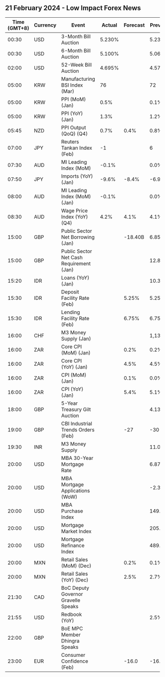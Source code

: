 ## 21 February 2024 - Low Impact Forex News

| Time (GMT+8) | Currency | Event | Actual | Forecast | Previous |
|------|----------|-------|--------|----------|----------|
| 00:30 | USD | 3-Month Bill Auction | 5.230% |  | 5.230% |
| 00:30 | USD | 6-Month Bill Auction | 5.100% |  | 5.065% |
| 02:00 | USD | 52-Week Bill Auction | 4.695% |  | 4.570% |
| 05:00 | KRW | Manufacturing BSI Index (Mar) | 76 |  | 72 |
| 05:00 | KRW | PPI (MoM) (Jan) | 0.5% |  | 0.1% |
| 05:00 | KRW | PPI (YoY) (Jan) | 1.3% |  | 1.2% |
| 05:45 | NZD | PPI Output (QoQ) (Q4) | 0.7% | 0.4% | 0.8% |
| 07:00 | JPY | Reuters Tankan Index (Feb) | -1 |  | 6 |
| 07:30 | AUD | MI Leading Index (MoM) | -0.1% |  | 0.0% |
| 07:50 | JPY | Imports (YoY) (Jan) | -9.6% | -8.4% | -6.9% |
| 08:00 | AUD | MI Leading Index (MoM) (Jan) | -0.1% |  | 0.0% |
| 08:30 | AUD | Wage Price Index (YoY) (Q4) | 4.2% | 4.1% | 4.1% |
| 15:00 | GBP | Public Sector Net Borrowing (Jan) |  | -18.40B | 6.85B |
| 15:00 | GBP | Public Sector Net Cash Requirement (Jan) |  |  | 12.863B |
| 15:20 | IDR | Loans (YoY) (Jan) |  |  | 10.38% |
| 15:30 | IDR | Deposit Facility Rate (Feb) |  | 5.25% | 5.25% |
| 15:30 | IDR | Lending Facility Rate (Feb) |  | 6.75% | 6.75% |
| 16:00 | CHF | M3 Money Supply (Jan) |  |  | 1,136.2B |
| 16:00 | ZAR | Core CPI (MoM) (Jan) |  | 0.2% | 0.2% |
| 16:00 | ZAR | Core CPI (YoY) (Jan) |  | 4.5% | 4.5% |
| 16:00 | ZAR | CPI (MoM) (Jan) |  | 0.1% | 0.0% |
| 16:00 | ZAR | CPI (YoY) (Jan) |  | 5.4% | 5.1% |
| 18:00 | GBP | 5-Year Treasury Gilt Auction |  |  | 4.131% |
| 19:00 | GBP | CBI Industrial Trends Orders (Feb) |  | -27 | -30 |
| 19:30 | INR | M3 Money Supply |  |  | 11.0% |
| 20:00 | USD | MBA 30-Year Mortgage Rate |  |  | 6.87% |
| 20:00 | USD | MBA Mortgage Applications (WoW) |  |  | -2.3% |
| 20:00 | USD | MBA Purchase Index |  |  | 149.6 |
| 20:00 | USD | Mortgage Market Index |  |  | 205.1 |
| 20:00 | USD | Mortgage Refinance Index |  |  | 489.6 |
| 20:00 | MXN | Retail Sales (MoM) (Dec) |  | 0.2% | 0.1% |
| 20:00 | MXN | Retail Sales (YoY) (Dec) |  | 2.5% | 2.7% |
| 21:30 | CAD | BoC Deputy Governor Gravelle Speaks |  |  |  |
| 21:55 | USD | Redbook (YoY) |  |  | 2.5% |
| 22:00 | GBP | BoE MPC Member Dhingra Speaks |  |  |  |
| 23:00 | EUR | Consumer Confidence (Feb) |  | -16.0 | -16.1 |
